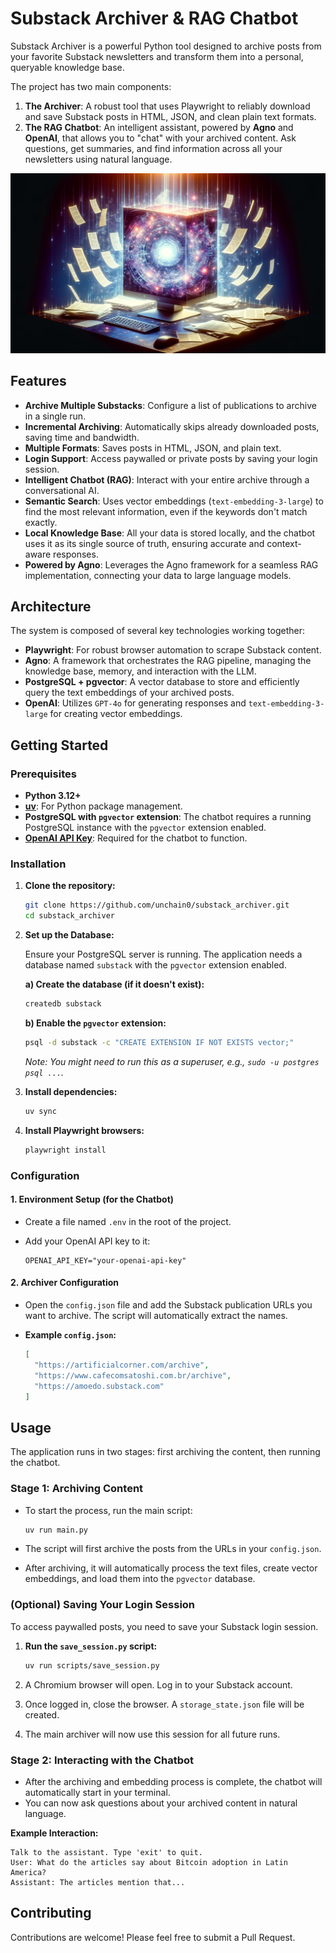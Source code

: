 # Substack Archiver & RAG Chatbot

Substack Archiver is a powerful Python tool designed to archive posts from your
favorite Substack newsletters and transform them into a personal, queryable
knowledge base.

The project has two main components:

1. **The Archiver**: A robust tool that uses Playwright to reliably download and
   save Substack posts in HTML, JSON, and clean plain text formats.
2. **The RAG Chatbot**: An intelligent assistant, powered by **Agno** and
   **OpenAI**, that allows you to "chat" with your archived content. Ask
   questions, get summaries, and find information across all your newsletters
   using natural language.

![Substack Archiver](README/images/cover.png)

## Features

- **Archive Multiple Substacks**: Configure a list of publications to archive
  in a single run.
- **Incremental Archiving**: Automatically skips already downloaded posts,
  saving time and bandwidth.
- **Multiple Formats**: Saves posts in HTML, JSON, and plain text.
- **Login Support**: Access paywalled or private posts by saving your login
  session.
- **Intelligent Chatbot (RAG)**: Interact with your entire archive through a
  conversational AI.
- **Semantic Search**: Uses vector embeddings (`text-embedding-3-large`) to
  find the most relevant information, even if the keywords don't match
  exactly.
- **Local Knowledge Base**: All your data is stored locally, and the chatbot
  uses it as its single source of truth, ensuring accurate and context-aware
  responses.
- **Powered by Agno**: Leverages the Agno framework for a seamless RAG
  implementation, connecting your data to large language models.

## Architecture

The system is composed of several key technologies working together:

- **Playwright**: For robust browser automation to scrape Substack content.
- **Agno**: A framework that orchestrates the RAG pipeline, managing the
  knowledge base, memory, and interaction with the LLM.
- **PostgreSQL + pgvector**: A vector database to store and efficiently
  query the text embeddings of your archived posts.
- **OpenAI**: Utilizes `GPT-4o` for generating responses and
  `text-embedding-3-large` for creating vector embeddings.

## Getting Started

### Prerequisites

- **Python 3.12+**
- [**uv**](https://github.com/astral-sh/uv): For Python package management.
- **PostgreSQL with `pgvector` extension**: The chatbot requires a running
  PostgreSQL instance with the `pgvector` extension enabled.
- [**OpenAI API Key**](https://platform.openai.com/api-keys): Required for the
  chatbot to function.

### Installation

1. **Clone the repository:**

   ```bash
   git clone https://github.com/unchain0/substack_archiver.git
   cd substack_archiver
   ```

2. **Set up the Database:**

   Ensure your PostgreSQL server is running. The application needs a database
   named `substack` with the `pgvector` extension enabled.

   **a) Create the database (if it doesn't exist):**

   ```bash
   createdb substack
   ```

   **b) Enable the `pgvector` extension:**

   ```bash
   psql -d substack -c "CREATE EXTENSION IF NOT EXISTS vector;"
   ```

   *Note: You might need to run this as a superuser, e.g.,*
   *`sudo -u postgres psql ...`.*

3. **Install dependencies:**

   ```bash
   uv sync
   ```

4. **Install Playwright browsers:**

   ```bash
   playwright install
   ```

### Configuration

#### 1. Environment Setup (for the Chatbot)

- Create a file named `.env` in the root of the project.
- Add your OpenAI API key to it:

  ```env
  OPENAI_API_KEY="your-openai-api-key"
  ```

#### 2. Archiver Configuration

- Open the `config.json` file and add the Substack publication URLs you want
  to archive. The script will automatically extract the names.
- **Example `config.json`:**

  ```json
  [
    "https://artificialcorner.com/archive",
    "https://www.cafecomsatoshi.com.br/archive",
    "https://amoedo.substack.com"
  ]
  ```

## Usage

The application runs in two stages: first archiving the content, then running
the chatbot.

### Stage 1: Archiving Content

- To start the process, run the main script:

  ```bash
  uv run main.py
  ```

- The script will first archive the posts from the URLs in your
  `config.json`.
- After archiving, it will automatically process the text files, create
  vector embeddings, and load them into the `pgvector` database.

### (Optional) Saving Your Login Session

To access paywalled posts, you need to save your Substack login session.

1. **Run the `save_session.py` script:**

   ```bash
   uv run scripts/save_session.py
   ```

2. A Chromium browser will open. Log in to your Substack account.
3. Once logged in, close the browser. A `storage_state.json` file will be
   created.
4. The main archiver will now use this session for all future runs.

### Stage 2: Interacting with the Chatbot

- After the archiving and embedding process is complete, the chatbot will
  automatically start in your terminal.
- You can now ask questions about your archived content in natural language.

**Example Interaction:**

```text
Talk to the assistant. Type 'exit' to quit.
User: What do the articles say about Bitcoin adoption in Latin America?
Assistant: The articles mention that...
```

## Contributing

Contributions are welcome! Please feel free to submit a Pull Request.
